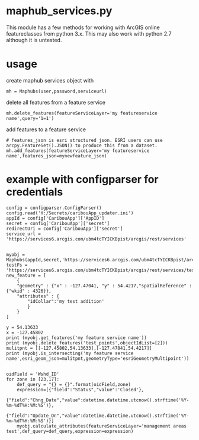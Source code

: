 # maphub_services.py
This module has a few methods for working with ArcGIS online featureclasses from python 3.x. This may also work with python 2.7 although it is untested.

# usage
create maphub services object with 
```
mh = Maphubs(user,password,serviceurl)
```

delete all features from a feature service
```
mh.delete_features(featureServiceLayer='my featureservice name',query='1=1')
```

add features to a feature service

```
# features_json is esri structured json. ESRI users can use arcpy.FeatureSet().JSON() to produce this from a dataset.   
mh.add_features(featureServiceLayer='my featureservice name',features_json=mynewfeature_json)
```
# example with configparser for credentials

```
config = configparser.ConfigParser()
config.read('H:/Secrets/caribouApp_updater.ini')
appId = config['CaribouApp']['AppID']
secret = config['CaribouApp']['secret']
redirectUri = config['CaribouApp']['secret']
service_url = 'https://services6.arcgis.com/ubm4tcTYICKBpist/arcgis/rest/services'


myobj = Maphubs(appId,secret,'https://services6.arcgis.com/ubm4tcTYICKBpist/arcgis/rest/services')
testFs = 'https://services6.arcgis.com/ubm4tcTYICKBpist/arcgis/rest/services/test_points/FeatureServer/0'
new_feature = [
    {
    "geometry" : {"x" : -127.47041, "y" : 54.4217,"spatialReference" : {"wkid" : 4326}},
    "attributes" : {
        "idCollar":'my test addition'
        }
    }
]

y = 54.13633
x = -127.45802
print (myobj.get_features('my feature service name'))
print (myobj.delete_features('test_points',objectIdList=[2]))
mulitpnt = [[-127.45802,54.13633],[-127.47041,54.4217]]
print (myobj.is_intersecting('my feature service name',esri_geom_json=mulitpnt,geometryType='esriGeometryMultipoint'))


oidField = 'Wshd_ID'
for zone in [23,17]:
    def_query = "{} = {}".format(oidField,zone)
    expression=[{"field":"Status","value":'Closed'},
            {"field":"Chng_Date","value":datetime.datetime.utcnow().strftime('%Y-%m-%dT%H:%M:%S')},
            {"field":"Update_On","value":datetime.datetime.utcnow().strftime('%Y-%m-%dT%H:%M:%S')}]
    myobj.calculate_attributes(featureServiceLayer='management areas test',def_query=def_query,expression=expression)
```

